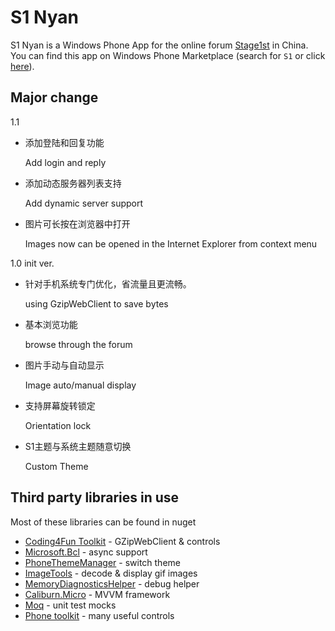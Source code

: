 ﻿# S1 Nyan

S1 Nyan is a Windows Phone App for the online forum [Stage1st](http://bbs.saraba1st.com/2b) in China. You can find this app on Windows Phone Marketplace (search for `S1` or click [here](http://www.windowsphone.com/s?appid=61790166-792c-493b-bcc2-a2f1506292f5)).

## Major change


1.1

* 添加登陆和回复功能

    Add login and reply

* 添加动态服务器列表支持

    Add dynamic server support

* 图片可长按在浏览器中打开

    Images now can be opened in the Internet Explorer from context menu


1.0 init ver.

* 针对手机系统专门优化，省流量且更流畅。

    using GzipWebClient to save bytes

* 基本浏览功能

    browse through the forum

* 图片手动与自动显示

    Image auto/manual display

* 支持屏幕旋转锁定

    Orientation lock

* S1主题与系统主题随意切换

    Custom Theme


## Third party libraries in use

Most of these libraries can be found in nuget

* [Coding4Fun Toolkit](http://coding4fun.codeplex.com/) - GZipWebClient & controls
* [Microsoft.Bcl](http://nuget.org/packages/Microsoft.Bcl/) - async support
* [PhoneThemeManager](http://github.com/jeffwilcox/wp-thememanager/) - switch theme
* [ImageTools](http://imagetools.codeplex.com/) - decode & display gif images
* [MemoryDiagnosticsHelper](http://nuget.org/packages/MemoryDiagnosticsHelper/) - debug helper
* [Caliburn.Micro](https://caliburnmicro.codeplex.com/) - MVVM framework
* [Moq](https://code.google.com/p/moq/) - unit test mocks
* [Phone toolkit](http://phone.codeplex.com/) - many useful controls